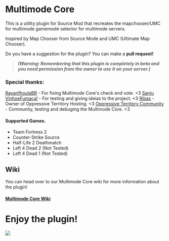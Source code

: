 # Multimode Core
This is a utility plugin for Source Mod that recreates the mapchooser/UMC for multimode gamemode selector for multimode servers.

Inspired by Map Chooser from Source Mode and UMC (Ultimate Map Chooser).

Do you have a suggestion for the plugin? You can make a **pull request!**

> ***(Warning: Remembering that this plugin is completely in beta and you need permission from the owner to use it on your server.)***

### Special thanks:
[RayanfhoulaBR](https://steamcommunity.com/id/RayanFhoulaBR/) - For fixing Multimode Core's check end vote. <3
[Sanju VinhoeFumaça!](https://steamcommunity.com/id/SanjiVinsmokeBRAZIL/) - For testing and giving ideias to the project. <3
[Ribas](https://steamcommunity.com/id/ribasgabe/) - Owner of Oppressive Territory Hosting. <3
[Oppressive Territory Community](https://optr.me) - Community, testing and debuging the Multimode Core. <3

#### Supported Games.
- Team Fortress 2
- Counter-Strike Source
- Half-Life 2 Deathmatch
- Left 4 Dead 2 (Not Tested)
- Left 4 Dead 1 (Not Tested)

## Wiki
You can head over to our Multimode Core wiki for more information about the plugin!

#### [Multimode Core Wiki](https://github.com/TheDGB/multimode_core/wiki)

# **Enjoy the plugin!**

[![](https://dcbadge.limes.pink/api/server/xftqrvZSAw)](https://discord.gg/xftqrvZSAw)
